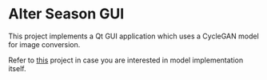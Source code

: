 # Alter Season GUI

This project implements a Qt GUI application which uses a CycleGAN model for image conversion. 

Refer to [this](../../model/README.md) project in case you are interested in model implementation itself.